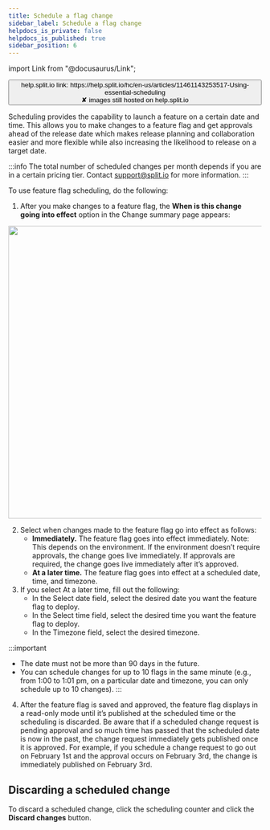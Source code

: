 ```yaml
---
title: Schedule a flag change
sidebar_label: Schedule a flag change
helpdocs_is_private: false
helpdocs_is_published: true
sidebar_position: 6
---
```


import Link from "@docusaurus/Link";

<p>
  <button style={{borderRadius:'8px', border:'1px', fontFamily:'Courier New', fontWeight:'800', textAlign:'left'}}> help.split.io link: https://help.split.io/hc/en-us/articles/11461143253517-Using-essential-scheduling <br /> ✘ images still hosted on help.split.io </button>
</p>

Scheduling provides the capability to launch a feature on a certain date and time. This allows you to make changes to a feature flag and get approvals ahead of the release date which makes release planning and collaboration easier and more flexible while also increasing the likelihood to release on a target date.

:::info
The total number of scheduled changes per month depends if you are in a certain pricing tier. Contact [support@split.io](emailto:support@split.io) for more information.
:::

To use feature flag scheduling, do the following:

1. After you make changes to a feature flag, the **When is this change going into effect** option in the Change summary page appears:

 <p class="wysiwyg-indent4">
  <img src="https://help.split.io/hc/article_attachments/15635722714765" width="583" />
</p>

2. Select when changes made to the feature flag go into effect as follows:
   * **Immediately.** The feature flag goes into effect immediately. Note: This depends on the environment. If the environment doesn’t require approvals, the change goes live immediately. If approvals are required, the change goes live immediately after it’s approved.
   * **At a later time.** The feature flag goes into effect at a scheduled date, time, and timezone. 
3. If you select At a later time, fill out the following:
   * In the Select date field, select the desired date you want the feature flag to deploy.
   * In the Select time field, select the desired time you want the feature flag to deploy.
   * In the Timezone field, select the desired timezone.

:::important 
  * The date must not be more than 90 days in the future.
  * You can schedule changes for up to 10 flags in the same minute (e.g., from 1:00 to 1:01 pm, on a particular date and timezone, you can only schedule up to 10 changes).
:::

4. After the feature flag is saved and approved, the feature flag displays in a read-only mode until it’s published at the scheduled time or the scheduling is discarded. Be aware that if a scheduled change request is pending approval and so much time has passed that the scheduled date is now in the past, the change request immediately gets published once it is approved. For example, if you schedule a change request to go out on February 1st  and the approval occurs on February 3rd, the change is immediately published on February 3rd.

## Discarding a scheduled change

To discard a scheduled change, click the scheduling counter and click the **Discard changes** button.
